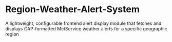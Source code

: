 # Region-Weather-Alert-System
A lightweight, configurable frontend alert display module that fetches and displays CAP-formatted MetService weather alerts for a specific geographic region
